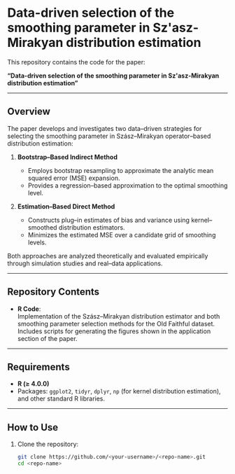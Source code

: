 # Data-driven selection of the smoothing parameter in Sz\'asz-Mirakyan distribution estimation

This repository contains the code for the paper:

**“Data-driven selection of the smoothing parameter in Sz\'asz-Mirakyan distribution estimation”**

---

## Overview

The paper develops and investigates two data–driven strategies for selecting the smoothing parameter in Szász–Mirakyan operator–based distribution estimation:

1. **Bootstrap–Based Indirect Method**  
   - Employs bootstrap resampling to approximate the analytic mean squared error (MSE) expansion.  
   - Provides a regression–based approximation to the optimal smoothing level.  

2. **Estimation–Based Direct Method**  
   - Constructs plug–in estimates of bias and variance using kernel–smoothed distribution estimators.  
   - Minimizes the estimated MSE over a candidate grid of smoothing levels.  

Both approaches are analyzed theoretically and evaluated empirically through simulation studies and real–data applications.

---

## Repository Contents

- **R Code**:  
  Implementation of the Szász–Mirakyan distribution estimator and both smoothing parameter selection methods for the Old Faithful dataset.  
  Includes scripts for generating the figures shown in the application section of the paper.

---

## Requirements

- **R (≥ 4.0.0)**  
- Packages: `ggplot2`, `tidyr`, `dplyr`, `np` (for kernel distribution estimation), and other standard R libraries.

---

## How to Use

1. Clone the repository:
   ```bash
   git clone https://github.com/<your-username>/<repo-name>.git
   cd <repo-name>
